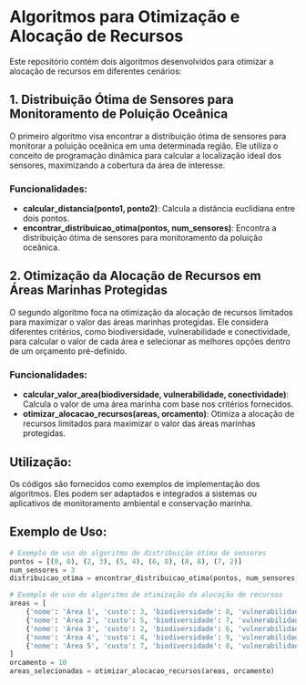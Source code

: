 # Algoritmos para Otimização e Alocação de Recursos

Este repositório contém dois algoritmos desenvolvidos para otimizar a alocação de recursos em diferentes cenários:

## 1. Distribuição Ótima de Sensores para Monitoramento de Poluição Oceânica

O primeiro algoritmo visa encontrar a distribuição ótima de sensores para monitorar a poluição oceânica em uma determinada região. Ele utiliza o conceito de programação dinâmica para calcular a localização ideal dos sensores, maximizando a cobertura da área de interesse.

### Funcionalidades:
- **calcular_distancia(ponto1, ponto2)**: Calcula a distância euclidiana entre dois pontos.
- **encontrar_distribuicao_otima(pontos, num_sensores)**: Encontra a distribuição ótima de sensores para monitoramento da poluição oceânica.

## 2. Otimização da Alocação de Recursos em Áreas Marinhas Protegidas

O segundo algoritmo foca na otimização da alocação de recursos limitados para maximizar o valor das áreas marinhas protegidas. Ele considera diferentes critérios, como biodiversidade, vulnerabilidade e conectividade, para calcular o valor de cada área e selecionar as melhores opções dentro de um orçamento pré-definido.

### Funcionalidades:
- **calcular_valor_area(biodiversidade, vulnerabilidade, conectividade)**: Calcula o valor de uma área marinha com base nos critérios fornecidos.
- **otimizar_alocacao_recursos(areas, orcamento)**: Otimiza a alocação de recursos limitados para maximizar o valor das áreas marinhas protegidas.

## Utilização:

Os códigos são fornecidos como exemplos de implementação dos algoritmos. Eles podem ser adaptados e integrados a sistemas ou aplicativos de monitoramento ambiental e conservação marinha.

## Exemplo de Uso:

```python
# Exemplo de uso do algoritmo de distribuição ótima de sensores
pontos = [(0, 0), (2, 3), (5, 4), (6, 8), (8, 8), (7, 2)]
num_sensores = 3
distribuicao_otima = encontrar_distribuicao_otima(pontos, num_sensores)

# Exemplo de uso do algoritmo de otimização da alocação de recursos
areas = [
    {'nome': 'Área 1', 'custo': 3, 'biodiversidade': 8, 'vulnerabilidade': 6, 'conectividade': 7},
    {'nome': 'Área 2', 'custo': 5, 'biodiversidade': 7, 'vulnerabilidade': 8, 'conectividade': 6},
    {'nome': 'Área 3', 'custo': 2, 'biodiversidade': 6, 'vulnerabilidade': 7, 'conectividade': 8},
    {'nome': 'Área 4', 'custo': 4, 'biodiversidade': 9, 'vulnerabilidade': 5, 'conectividade': 9},
    {'nome': 'Área 5', 'custo': 7, 'biodiversidade': 8, 'vulnerabilidade': 9, 'conectividade': 8}
]
orcamento = 10
areas_selecionadas = otimizar_alocacao_recursos(areas, orcamento)
